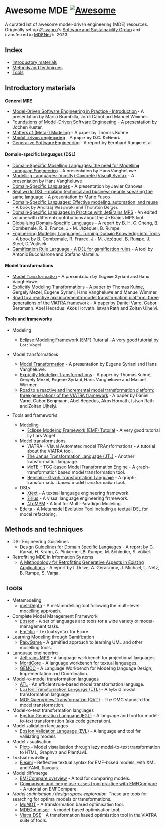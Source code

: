 # Awesome MDE [![Awesome](https://awesome.re/badge.svg)](https://awesome.re)

A curated list of awesome model-driven engineering (MDE) resources. Originally set up [@iivanoo](https://github.com/iivanoo)'s [Software and Sustainability Group](https://github.com/S2-group) and transferred to [MDENet](https://www.mde-network.org/) in 2023.

## Index

* [Introductory materials](#-introductory-materials)
* [Methods and techniques](#-methods-and-techniques)
* [Tools](#-tools)

## Introductory materials

#### General MDE
* [Model-Driven Software Engineering in Practice - Introduction](https://www.slideshare.net/mbrambil/modeldriven-software-engineering-in-practice-chapter-1-introduction) - A presentation by Marco Brambilla, Jordi Cabot and Manuel Wimmer.
* [Foundations of Model-Driven Software Engineering](https://researcher.watson.ibm.com/researcher/files/zurich-jku/mdse-01.pdf) - A presentation by Jochen Kuster.
* [Matters of (Meta-) Modeling](http://msdl.cs.mcgill.ca/people/hv/teaching/MSBDesign/MattersOfMetaModelling.pdf) - A paper by Thomas Kuhne.
* [Model-driven engineering](http://citeseerx.ist.psu.edu/viewdoc/download?doi=10.1.1.106.9720&rep=rep1&type=pdf) - A paper by D.C. Schimdt.
* [Generative Software Engineering](https://www.se-rwth.de/research/Generative-SE/) - A report by Bernhard Rumpe et al.

#### Domain-specific languages (DSL)
* [Domain-Specific Modelling Languages: the need for Modelling Language Engineering](http://msdl.cs.mcgill.ca/people/hv/teaching/MSBDesign/presentations/presentation.ModellingLanguageEngineering.pdf) - A presentation by Hans Vangheluwe.
* [Modelling Languages: (mostly) Concrete (Visual) Syntax](http://msdl.cs.mcgill.ca/people/hv/teaching/MSBDesign/presentations/presentation.DSM-TP.DSLengineering.semantics.pdf) - A presentation by Hans Vangheluwe.
* [Domain-Specific Languages](https://www.slideshare.net/zirrus/domainspecific-langauges) - A presentation by Javier Canovas.
* [Real world DSL – making technical and business people speaking the same language](https://www.slideshare.net/mariofusco/real-world-dsl) - A presentation by Mario Fusco.
* [Domain-Specific Languages: Effective modeling, automation, and reuse](http://dsl.design) - A book by Andrzej Wasowski and Thorsten Berger.
* [Domain-Specific Languages in Practice with JetBrains MPS](https://link.springer.com/book/10.1007%2F978-3-030-73758-0) - An edited volume with different contributions about the JetBrains MPS tool.
* [Globalizing Domain-Specific Languages](https://www.se-rwth.de/publications/Globalizing-Domain-Specific-Languages2.pdf) - A report by B. H. C. Cheng, B. Combemale, R. B. France, J.- M. Jézéquel, B. Rumpe.
* [Engineering Modeling Languages: Turning Domain Knowledge into Tools](https://www.routledge.com/Engineering-Modeling-Languages/Combemale-France-Jezequel-Rumpe-Steel-Vojtisek/p/book/9781466583733) - A book by B. Combemale, R. France, J.- M. Jézéquel, B. Rumpe, J. Steel, D. Vojtisek
* [Gamification Rule Language - A DSL for gamification rules](https://github.com/antbucc/GRL) - A tool by Antonio Bucchiarone and Stefano Martella.

#### Model transformations
* [Model Transformation](http://msdl.cs.mcgill.ca/people/hv/teaching/MSBDesign/ModelTransformation.pdf) - A presentation by Eugene Syriani and Hans Vangheluwe.
* [Explicitly Modeling Transformations](http://homepages.mcs.vuw.ac.nz/~tk/publications/papers/explicitly-modeling-transformations.pdf) - A paper by Thomas Kuhne, Gergely Mezei, Eugene Syriani, Hans Vangheluwe and Manuel Wimmer.
* [Road to a reactive and incremental model transformation platform: three generations of the VIATRA framework](https://www.researchgate.net/publication/303090660_Road_to_a_reactive_and_incremental_model_transformation_platform_three_generations_of_the_VIATRA_framework) - A paper by Daniel Varro, Gabor Bergmann, Abel Hegedus, Akos Horvath, Istvan Rath and Zoltan Ujhelyi.

#### Tools and frameworks
* Modeling
  * [Eclipse Modeling Framework (EMF) Tutorial](https://www.vogella.com/tutorials/EclipseEMF/article.html) - A very good tutorial by Lars Vogel.
* Model transformations
  * [Model Transformation](http://msdl.cs.mcgill.ca/people/hv/teaching/MSBDesign/ModelTransformation.pdf) - A presentation by Eugene Syriani and Hans Vangheluwe.
  * [Explicitly Modeling Transformations](http://homepages.mcs.vuw.ac.nz/~tk/publications/papers/explicitly-modeling-transformations.pdf) - A paper by Thomas Kuhne, Gergely Mezei, Eugene Syriani, Hans Vangheluwe and Manuel Wimmer.
  * [Road to a reactive and incremental model transformation platform: three generations of the VIATRA framework](https://www.researchgate.net/publication/303090660_Road_to_a_reactive_and_incremental_model_transformation_platform_three_generations_of_the_VIATRA_framework) - A paper by Daniel Varro, Gabor Bergmann, Abel Hegedus, Akos Horvath, Istvan Rath and Zoltan Ujhelyi.
  
* Tools and frameworks
  * Modeling
    * [Eclipse Modeling Framework (EMF) Tutorial](https://www.vogella.com/tutorials/EclipseEMF/article.html) - A very good tutorial by Lars Vogel.
  * Model transformations
    * [VIATRA - VIsual Automated model TRAnsformations](https://www.eclipse.org/viatra/documentation/tutorial.html) - A tutorial about the VIATRA tool.
    * [The Janus Transformation Language (JTL)](https://jtl.univaq.it/) - Another transformation language.
    * [MoTE – TGG-based Model Transformation Engine](https://www.hpi.uni-potsdam.de/giese/public/mdelab/mdelab-projects/mote-a-tgg-based-model-transformation-engine/) - A graph-transformation based model transformation tool.
    * [Henshin - Graph Transformation Language](https://projects.eclipse.org/projects/modeling.emft.henshin) - A graph-transformation based model transformation tool.
  * DSLs
    * [Xtext](https://www.eclipse.org/Xtext/documentation/102_domainmodelwalkthrough.html) - A textual language engineering framework.
    * [Sirius](https://www.eclipse.org/sirius/getstarted.html) - A visual language engineering framework.
    * [AToMPM](https://atompm.github.io) - A tool for Multi-Paradigm Modeling.
  * [Edelta](https://github.com/LorenzoBettini/edelta)  - A Metamodel Evolution Tool including a textual DSL for model refactoring.

## Methods and techniques
* DSL Engineering Guidelines
  * [Design Guidelines for Domain Specific Languages](https://www.se-rwth.de/publications/A-Methodology-for-Retrofitting-Generative-Aspects-in-Existing-Applications.pdf) - A report by G. Karsai, H. Krahn, C. Pinkernell, B. Rumpe, M. Schindler, S. Völkel.
* Retrofitting MDE in Information Systems
  * [A Methodology for Retrofitting Generative Aspects in Existing Applications](https://www.se-rwth.de/publications/A-Methodology-for-Retrofitting-Generative-Aspects-in-Existing-Applications.pdf) - A report by  I. Drave, A. Gerasimov, J. Michael, L. Netz, B. Rumpe, S. Varga.

## Tools
 * Metamodeling
   * [metaDepth](http://metadepth.org/) - A metamodelling tool following the multi-level modelling approach.
* Complete Model Management Framework
   * [Epsilon](https://www.eclipse.org/epsilon/) - A set of languages and tools for a wide variety of model-management tasks.
   * [Emfatic](https://eclipse.org/emfatic) - Textual syntax for Ecore.
* Learning Modeling through Gamification
   * [PapyGame](https://www.papygame.com/) - A gamified approach to learning UML and other modelling tools.
 * Language engineering
   * [Jetbrains MPS](https://www.jetbrains.com/mps/) - A language workbench for projectional languages.
   * [MontiCore](https://monticore.github.io/monticore/) - A language workbench for textual languages.
   * [GEMOC](https://gemoc.org/studio.html)  - A Language Workbench for Modeling language Design, Implementation and Coordination.
 * Model-to-model transformation languages
   * [ATL](https://www.eclipse.org/atl/) - An efficient rule-based model transformation language.
   * [Epsilon Transformation Language (ETL)](https://www.eclipse.org/epsilon/doc/etl/) - A hybrid model transformation language. 
   * [MOF Query/View/Transformation (QVT)](https://www.omg.org/spec/QVT/About-QVT/) - The OMG standard for model transformation.
* Model-to-text transformation languages
  * [Epsilon Generation Language (EGL)](https://eclipse.org/doc/egl) - A language and tool for model-to-text transformation (aka code generation).
* Model validation languages
  * [Epsilon Validation Language (EVL)](https://eclipse.org/epsilon/doc/evl) - A language and tool for validating models.
* Model visualisation
  * [Picto](https://eclipse.org/epsilon/doc/picto) - Model visualisation through lazy model-to-text transformation to HTML, Graphviz and PlantUML.
* Textual modelling
  * [Flexmi](https://eclipse.org/epsilon/flexmi) - Reflective textual syntax for EMF-based models, with XML and YAML flavours.
* Model diff/merge
  * [EMFCompare overview](https://www.slideshare.net/mikaelbarbero/diff-and-merge-with-ease-with-emf-compare) - A tool for comparing models.
  * [Comparison and merge use-cases from practice with EMFCompare](https://youtu.be/Uwq7W7jEdUU) - A tutorial on EMFCompare.
* _Model optimisation / design space exploration._ These are tools for searching for optimal models or transformations.
  * [MoMOT](http://martin-fleck.github.io/momot/) - A transformation based optimisation tool.
  * [MDEOptimiser](https://mde-optimiser.github.io/) - A model-based optimisation tool.
  * [Viatra DSE](https://wiki.eclipse.org/VIATRA/DSE) - A transformation based optimisation tool in the ViATRA suite of tools.
